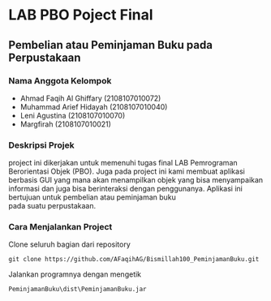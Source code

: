 # LAB PBO Poject Final
## Pembelian atau Peminjaman Buku pada Perpustakaan
### Nama Anggota Kelompok
* Ahmad Faqih Al Ghiffary   (2108107010072)
* Muhammad Arief Hidayah    (2108107010040)
* Leni Agustina             (2108107010070)
* Margfirah                  (2108107010021)

### Deskripsi Projek

project ini dikerjakan untuk memenuhi 
tugas final LAB Pemrograman Berorientasi Objek (PBO).
Juga pada project ini kami membuat aplikasi berbasis GUI
yang mana akan menampilkan objek yang bisa menyampaikan informasi
dan juga bisa berinteraksi dengan penggunanya.
Aplikasi ini bertujuan untuk pembelian atau peminjaman buku  
pada suatu perpustakaan. 

### Cara Menjalankan Project

Clone seluruh bagian dari repository
```
git clone https://github.com/AFaqihAG/Bismillah100_PeminjamanBuku.git
```
Jalankan programnya dengan mengetik
```
PeminjamanBuku\dist\PeminjamanBuku.jar
```